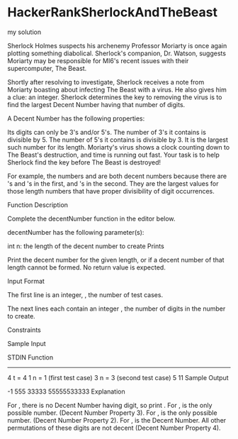 # HackerRankSherlockAndTheBeast
my solution

Sherlock Holmes suspects his archenemy Professor Moriarty is once again plotting something diabolical. Sherlock's companion, Dr. Watson, suggests Moriarty may be responsible for MI6's recent issues with their supercomputer, The Beast.

Shortly after resolving to investigate, Sherlock receives a note from Moriarty boasting about infecting The Beast with a virus. He also gives him a clue: an integer. Sherlock determines the key to removing the virus is to find the largest Decent Number having that number of digits.

A Decent Number has the following properties:

Its digits can only be 3's and/or 5's.
The number of 3's it contains is divisible by 5.
The number of 5's it contains is divisible by 3.
It is the largest such number for its length.
Moriarty's virus shows a clock counting down to The Beast's destruction, and time is running out fast. Your task is to help Sherlock find the key before The Beast is destroyed!

For example, the numbers  and  are both decent numbers because there are  's and  's in the first, and  's in the second. They are the largest values for those length numbers that have proper divisibility of digit occurrences.

Function Description

Complete the decentNumber function in the editor below.

decentNumber has the following parameter(s):

int n: the length of the decent number to create
Prints

Print the decent number for the given length, or  if a decent number of that length cannot be formed. No return value is expected.

Input Format

The first line is an integer, , the number of test cases.

The next  lines each contain an integer , the number of digits in the number to create.

Constraints



Sample Input

STDIN   Function
-----   --------
4       t = 4
1       n = 1 (first test case)
3       n = 3 (second test case)
5
11
Sample Output

-1
555
33333
55555533333
Explanation

For , there is no Decent Number having  digit, so print .
For ,  is the only possible number. (Decent Number Property 3).
For ,  is the only possible number. (Decent Number Property 2).
For ,  is the Decent Number. All other permutations of these digits are not decent (Decent Number Property 4).

